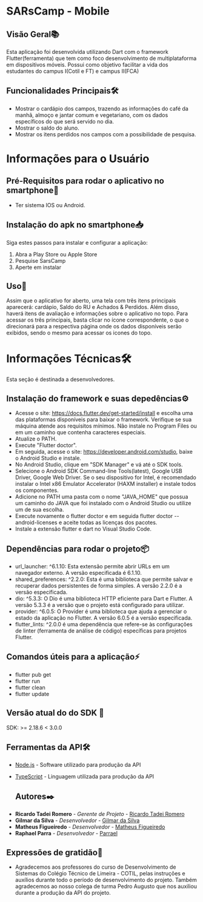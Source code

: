 # SARsCamp - Mobile

## Visão Geral📚
Esta aplicação foi desenvolvida utilizando Dart com o framework Flutter(ferramenta) que tem como foco desenvolvimento de multiplataforma em dispositivos móveis. Possui como objetivo facilitar a vida dos estudantes do campus I(Cotil e FT) e campus II(FCA)

## Funcionalidades Principais🛠️
- Mostrar o cardápio dos campos, trazendo as informações do café da manhã, almoço e jantar comum e vegetariano, com os dados específicos do que será servido no dia.
- Mostrar o saldo do aluno.
- Mostrar os itens perdidos nos campos com a possibilidade de pesquisa.

# Informações para o Usuário 

## Pré-Requisitos para rodar o aplicativo no smartphone📲
- Ter sistema IOS ou Android.

## Instalação do apk no smartphone📥

Siga estes passos para instalar e configurar a aplicação:

1. Abra a Play Store ou Apple Store 
2. Pesquise SarsCamp
3. Aperte em instalar

## Uso🚀
Assim que o aplicativo for aberto, uma tela com três itens principais aparecerá: cardápio, Saldo do RU e Achados & Perdidos. Além disso, haverá itens de avaliação e informações sobre o aplicativo no topo. Para acessar os três principais, basta clicar no ícone correspondente, o que o direcionará para a respectiva página onde os dados disponíveis serão exibidos, sendo o mesmo para acessar os icones do topo.

# Informações Técnicas🛠️
Esta seção é destinada a desenvolvedores.

## Instalação do framework e suas depedências⚙️

- Acesse o site: https://docs.flutter.dev/get-started/install e escolha uma das plataformas disponíveis para baixar o framework. Verifique se sua máquina atende aos requisitos mínimos. Não instale no Program Files ou em um caminho que contenha caracteres especiais.
- Atualize o PATH.
- Execute "Flutter doctor".
- Em seguida, acesse o site: https://developer.android.com/studio, baixe o Android Studio e instale.
- No Android Studio, clique em "SDK Manager" e vá até o SDK tools.
- Selecione o Android SDK Command-line Tools(latest), Google USB Driver, Google Web Driver. Se o seu dispositivo for Intel, é recomendado instalar o Intel x86 Emulator Accelerator (HAXM installer) e instale todos os componentes.
- Adicione no PATH uma pasta com o nome "JAVA_HOME" que possua um caminho do JAVA que foi instalado com o Android Studio ou utilize um de sua escolha.
- Execute novamente o flutter doctor e em seguida flutter doctor --android-licenses e aceite todas as licenças dos pacotes.
- Instale a extensão flutter e dart no Visual Studio Code.

## Dependências para rodar o projeto📦
- url_launcher: ^6.1.10: Esta extensão permite abrir URLs em um navegador externo. A versão especificada é 6.1.10.
- shared_preferences: ^2.2.0: Esta é uma biblioteca que permite salvar e recuperar dados persistentes de forma simples. A versão 2.2.0 é a versão especificada.
- dio: ^5.3.3: O Dio é uma biblioteca HTTP eficiente para Dart e Flutter. A versão 5.3.3 é a versão que o projeto está configurado para utilizar.
- provider: ^6.0.5: O Provider é uma biblioteca que ajuda a gerenciar o estado da aplicação no Flutter. A versão 6.0.5 é a versão especificada.
- flutter_lints: ^2.0.0 é uma dependência que refere-se às configurações de linter (ferramenta de análise de código) específicas para projetos Flutter.

## Comandos úteis para a aplicação⚡
- flutter pub get
- flutter run
- flutter clean
- flutter update

## Versão atual do do SDK 🚀
SDK: >= 2.18.6 < 3.0.0

## Ferramentas da API🛠️
- [Node.js](https://nodejs.org/en/docs) - Software utilizado para produção da API
- [TypeScript](https://www.typescriptlang.org/docs/) - Linguagem utilizada para produção da API

  ## Autores✒️

* **Ricardo Tadei Romero** - *Gerente de Projeto* - [Ricardo Tadei Romero](https://github.com/ricardotadeiromero)
* **Gilmar da Silva** - *Desenvolvedor* - [Gilmar da Silva](https://github.com/Gil1513)
* **Matheus Figueiredo** - *Desenvolvedor* - [Matheus Figueiredo](https://github.com/Mat2302)
* **Raphael Parra** - *Desenvolvedor* - [Parrael](https://github.com/Parrael)

## Expressões de gratidão🎁
* Agradecemos aos professores do curso de Desenvolvimento de Sistemas do Colégio Técnico de Limeira - COTIL, pelas instruções e auxílios durante todo o período de desenvolvimento do projeto. Também agradecemos ao nosso colega de turma Pedro Augusto que nos auxiliou durante a produção da API do projeto.
